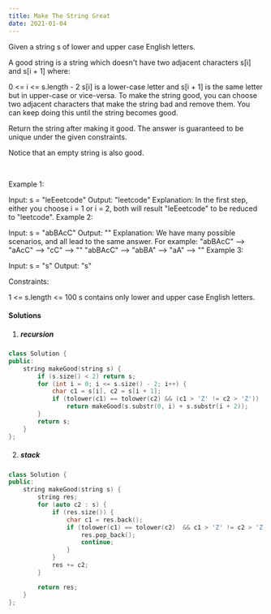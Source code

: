 ```yaml
---
title: Make The String Great
date: 2021-01-04
---
```

Given a string s of lower and upper case English letters.

A good string is a string which doesn't have two adjacent characters s[i] and s[i + 1] where:

0 <= i <= s.length - 2
s[i] is a lower-case letter and s[i + 1] is the same letter but in upper-case or vice-versa.
To make the string good, you can choose two adjacent characters that make the string bad and remove them. You can keep doing this until the string becomes good.

Return the string after making it good. The answer is guaranteed to be unique under the given constraints.

Notice that an empty string is also good.

 

Example 1:

Input: s = "leEeetcode"
Output: "leetcode"
Explanation: In the first step, either you choose i = 1 or i = 2, both will result "leEeetcode" to be reduced to "leetcode".
Example 2:

Input: s = "abBAcC"
Output: ""
Explanation: We have many possible scenarios, and all lead to the same answer. For example:
"abBAcC" --> "aAcC" --> "cC" --> ""
"abBAcC" --> "abBA" --> "aA" --> ""
Example 3:

Input: s = "s"
Output: "s"
 

Constraints:

1 <= s.length <= 100
s contains only lower and upper case English letters.

#### Solutions

1. ##### recursion

```cpp
class Solution {
public:
    string makeGood(string s) {
        if (s.size() < 2) return s;
        for (int i = 0; i <= s.size() - 2; i++) {
            char c1 = s[i], c2 = s[i + 1];
            if (tolower(c1) == tolower(c2) && (c1 > 'Z' != c2 > 'Z'))
                return makeGood(s.substr(0, i) + s.substr(i + 2));
        }
        return s;
    }
};
```

2. ##### stack

```cpp
class Solution {
public:
    string makeGood(string s) {
        string res;
        for (auto c2 : s) {
            if (res.size()) {
                char c1 = res.back();
                if (tolower(c1) == tolower(c2)  && c1 > 'Z' != c2 > 'Z') {
                    res.pop_back();
                    continue;
                }
            }
            res += c2;
        }

        return res;
    }
};
```
